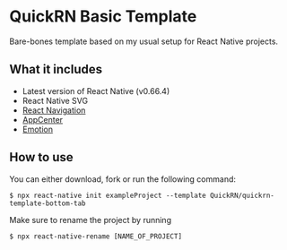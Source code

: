 # QuickRN Basic Template

Bare-bones template based on my usual setup for React Native projects.

## What it includes

- Latest version of React Native (v0.66.4)
- React Native SVG
- [React Navigation](https://reactnavigation.org/)
- [AppCenter](https://appcenter.ms)
- [Emotion](https://emotion.sh/docs/introduction)


## How to use

You can either download, fork or run the following command:

```$ npx react-native init exampleProject --template QuickRN/quickrn-template-bottom-tab```

Make sure to rename the project by running

```$ npx react-native-rename [NAME_OF_PROJECT]```
